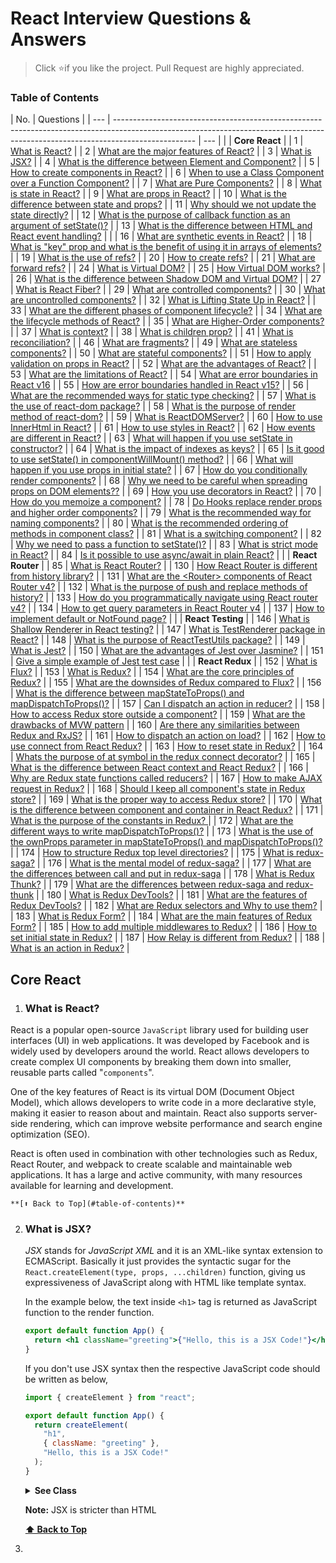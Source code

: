 # React Interview Questions & Answers

> Click :star:if you like the project. Pull Request are highly appreciated.

### Table of Contents

| No. | Questions                                                                                                                                                                        |
| --- | -------------------------------------------------------------------------------------------------------------------------------------------------------------------------------- | --- |
|     | **Core React**                                                                                                                                                                   |
| 1   | [What is React?](#what-is-react)                                                                                                                                                 |
| 2   | [What are the major features of React?](#what-are-the-major-features-of-react)                                                                                                   |
| 3   | [What is JSX?](#what-is-jsx)                                                                                                                                                     |
| 4   | [What is the difference between Element and Component?](#what-is-the-difference-between-element-and-component)                                                                   |
| 5   | [How to create components in React?](#how-to-create-components-in-react)                                                                                                         |
| 6   | [When to use a Class Component over a Function Component?](#when-to-use-a-class-component-over-a-function-component)                                                             |
| 7   | [What are Pure Components?](#what-are-pure-components)                                                                                                                           |
| 8   | [What is state in React?](#what-is-state-in-react)                                                                                                                               |
| 9   | [What are props in React?](#what-are-props-in-react)                                                                                                                             |
| 10  | [What is the difference between state and props?](#what-is-the-difference-between-state-and-props)                                                                               |
| 11  | [Why should we not update the state directly?](#why-should-we-not-update-the-state-directly)                                                                                     |
| 12  | [What is the purpose of callback function as an argument of setState()?](#what-is-the-purpose-of-callback-function-as-an-argument-of-setstate)                                   |
| 13  | [What is the difference between HTML and React event handling?](#what-is-the-difference-between-html-and-react-event-handling)                                                   |     |
| 16  | [What are synthetic events in React?](#what-are-synthetic-events-in-react)                                                                                                       |
| 18  | [What is "key" prop and what is the benefit of using it in arrays of elements?](#what-is-key-prop-and-what-is-the-benefit-of-using-it-in-arrays-of-elements)                     |
| 19  | [What is the use of refs?](#what-is-the-use-of-refs)                                                                                                                             |
| 20  | [How to create refs?](#how-to-create-refs)                                                                                                                                       |
| 21  | [What are forward refs?](#what-are-forward-refs)                                                                                                                                 |
| 24  | [What is Virtual DOM?](#what-is-virtual-dom)                                                                                                                                     |
| 25  | [How Virtual DOM works?](#how-virtual-dom-works)                                                                                                                                 |
| 26  | [What is the difference between Shadow DOM and Virtual DOM?](#what-is-the-difference-between-shadow-dom-and-virtual-dom)                                                         |
| 27  | [What is React Fiber?](#what-is-react-fiber)                                                                                                                                     |
| 29  | [What are controlled components?](#what-are-controlled-components)                                                                                                               |
| 30  | [What are uncontrolled components?](#what-are-uncontrolled-components)                                                                                                           |
| 32  | [What is Lifting State Up in React?](#what-is-lifting-state-up-in-react)                                                                                                         |
| 33  | [What are the different phases of component lifecycle?](#what-are-the-different-phases-of-component-lifecycle)                                                                   |
| 34  | [What are the lifecycle methods of React?](#what-are-the-lifecycle-methods-of-react)                                                                                             |
| 35  | [What are Higher-Order components?](#what-are-higher-order-components)                                                                                                           |
| 37  | [What is context?](#what-is-context)                                                                                                                                             |
| 38  | [What is children prop?](#what-is-children-prop)                                                                                                                                 |
| 41  | [What is reconciliation?](#what-is-reconciliation)                                                                                                                               |
| 46  | [What are fragments?](#what-are-fragments)                                                                                                                                       |
| 49  | [What are stateless components?](#what-are-stateless-components)                                                                                                                 |
| 50  | [What are stateful components?](#what-are-stateful-components)                                                                                                                   |
| 51  | [How to apply validation on props in React?](#how-to-apply-validation-on-props-in-react)                                                                                         |
| 52  | [What are the advantages of React?](#what-are-the-advantages-of-react)                                                                                                           |
| 53  | [What are the limitations of React?](#what-are-the-limitations-of-react)                                                                                                         |
| 54  | [What are error boundaries in React v16](#what-are-error-boundaries-in-react-v16)                                                                                                |
| 55  | [How are error boundaries handled in React v15?](#how-are-error-boundaries-handled-in-react-v15)                                                                                 |
| 56  | [What are the recommended ways for static type checking?](#what-are-the-recommended-ways-for-static-type-checking)                                                               |
| 57  | [What is the use of react-dom package?](#what-is-the-use-of-react-dom-package)                                                                                                   |
| 58  | [What is the purpose of render method of react-dom?](#what-is-the-purpose-of-render-method-of-react-dom)                                                                         |
| 59  | [What is ReactDOMServer?](#what-is-reactdomserver)                                                                                                                               |
| 60  | [How to use InnerHtml in React?](#how-to-use-innerhtml-in-react)                                                                                                                 |
| 61  | [How to use styles in React?](#how-to-use-styles-in-react)                                                                                                                       |
| 62  | [How events are different in React?](#how-events-are-different-in-react)                                                                                                         |
| 63  | [What will happen if you use setState in constructor?](#what-will-happen-if-you-use-setstate-in-constructor)                                                                     |
| 64  | [What is the impact of indexes as keys?](#what-is-the-impact-of-indexes-as-keys)                                                                                                 |
| 65  | [Is it good to use setState() in componentWillMount() method?](#is-it-good-to-use-setstate-in-componentwillmount-method)                                                         |
| 66  | [What will happen if you use props in initial state?](#what-will-happen-if-you-use-props-in-initial-state)                                                                       |
| 67  | [How do you conditionally render components?](#how-do-you-conditionally-render-components)                                                                                       |
| 68  | [Why we need to be careful when spreading props on DOM elements??](#why-we-need-to-be-careful-when-spreading-props-on-dom-elements)                                              |
| 69  | [How you use decorators in React?](#how-you-use-decorators-in-react)                                                                                                             |
| 70  | [How do you memoize a component?](#how-do-you-memoize-a-component)                                                                                                               |
| 78  | [Do Hooks replace render props and higher order components?](#do-hooks-replace-render-props-and-higher-order-components)                                                         |
| 79  | [What is the recommended way for naming components?](#what-is-the-recommended-way-for-naming-components)                                                                         |
| 80  | [What is the recommended ordering of methods in component class?](#what-is-the-recommended-ordering-of-methods-in-component-class)                                               |
| 81  | [What is a switching component?](#what-is-a-switching-component)                                                                                                                 |
| 82  | [Why we need to pass a function to setState()?](#why-we-need-to-pass-a-function-to-setstate)                                                                                     |
| 83  | [What is strict mode in React?](#what-is-strict-mode-in-react)                                                                                                                   |
| 84  | [Is it possible to use async/await in plain React?](#is-it-possible-to-use-asyncawait-in-plain-react)                                                                            |
|     | **React Router**                                                                                                                                                                 |
| 85  | [What is React Router?](#what-is-react-router)                                                                                                                                   |
| 130 | [How React Router is different from history library?](#how-react-router-is-different-from-history-library)                                                                       |
| 131 | [What are the \<Router> components of React Router v4?](#what-are-the-router-components-of-react-router-v4)                                                                      |
| 132 | [What is the purpose of push and replace methods of history?](#what-is-the-purpose-of-push-and-replace-methods-of-history)                                                       |
| 133 | [How do you programmatically navigate using React router v4?](#how-do-you-programmatically-navigate-using-react-router-v4)                                                       |
| 134 | [How to get query parameters in React Router v4](#how-to-get-query-parameters-in-react-router-v4)                                                                                |
| 137 | [How to implement default or NotFound page?](#how-to-implement-default-or-notfound-page)                                                                                         |
|     | **React Testing**                                                                                                                                                                |
| 146 | [What is Shallow Renderer in React testing?](#what-is-shallow-renderer-in-react-testing)                                                                                         |
| 147 | [What is TestRenderer package in React?](#what-is-testrenderer-package-in-react)                                                                                                 |
| 148 | [What is the purpose of ReactTestUtils package?](#what-is-the-purpose-of-reacttestutils-package)                                                                                 |
| 149 | [What is Jest?](#what-is-jest)                                                                                                                                                   |
| 150 | [What are the advantages of Jest over Jasmine?](#what-are-the-advantages-of-jest-over-jasmine)                                                                                   |
| 151 | [Give a simple example of Jest test case](#give-a-simple-example-of-jest-test-case)                                                                                              |
|     | **React Redux**                                                                                                                                                                  |
| 152 | [What is Flux?](#what-is-flux)                                                                                                                                                   |
| 153 | [What is Redux?](#what-is-redux)                                                                                                                                                 |
| 154 | [What are the core principles of Redux?](#what-are-the-core-principles-of-redux)                                                                                                 |
| 155 | [What are the downsides of Redux compared to Flux?](#what-are-the-downsides-of-redux-compared-to-flux)                                                                           |
| 156 | [What is the difference between mapStateToProps() and mapDispatchToProps()?](#what-is-the-difference-between-mapstatetoprops-and-mapdispatchtoprops)                             |
| 157 | [Can I dispatch an action in reducer?](#can-i-dispatch-an-action-in-reducer)                                                                                                     |
| 158 | [How to access Redux store outside a component?](#how-to-access-redux-store-outside-a-component)                                                                                 |
| 159 | [What are the drawbacks of MVW pattern](#what-are-the-drawbacks-of-mvw-pattern)                                                                                                  |
| 160 | [Are there any similarities between Redux and RxJS?](#are-there-any-similarities-between-redux-and-rxjs)                                                                         |
| 161 | [How to dispatch an action on load?](#how-to-dispatch-an-action-on-load)                                                                                                         |
| 162 | [How to use connect from React Redux?](#how-to-use-connect-from-react-redux)                                                                                                     |
| 163 | [How to reset state in Redux?](#how-to-reset-state-in-redux)                                                                                                                     |
| 164 | [Whats the purpose of at symbol in the redux connect decorator?](#whats-the-purpose-of-at-symbol-in-the-redux-connect-decorator)                                                 |
| 165 | [What is the difference between React context and React Redux?](#what-is-the-difference-between-react-context-and-react-redux)                                                   |
| 166 | [Why are Redux state functions called reducers?](#why-are-redux-state-functions-called-reducers)                                                                                 |
| 167 | [How to make AJAX request in Redux?](#how-to-make-ajax-request-in-redux)                                                                                                         |
| 168 | [Should I keep all component's state in Redux store?](#should-i-keep-all-components-state-in-redux-store)                                                                        |
| 169 | [What is the proper way to access Redux store?](#what-is-the-proper-way-to-access-redux-store)                                                                                   |
| 170 | [What is the difference between component and container in React Redux?](#what-is-the-difference-between-component-and-container-in-react-redux)                                 |
| 171 | [What is the purpose of the constants in Redux? ](#what-is-the-purpose-of-the-constants-in-redux)                                                                                |
| 172 | [What are the different ways to write mapDispatchToProps()?](#what-are-the-different-ways-to-write-mapdispatchtoprops)                                                           |
| 173 | [What is the use of the ownProps parameter in mapStateToProps() and mapDispatchToProps()?](#what-is-the-use-of-the-ownprops-parameter-in-mapstatetoprops-and-mapdispatchtoprops) |
| 174 | [How to structure Redux top level directories?](#how-to-structure-redux-top-level-directories)                                                                                   |
| 175 | [What is redux-saga?](#what-is-redux-saga)                                                                                                                                       |
| 176 | [What is the mental model of redux-saga?](#what-is-the-mental-model-of-redux-saga)                                                                                               |
| 177 | [What are the differences between call and put in redux-saga](#what-are-the-differences-between-call-and-put-in-redux-saga)                                                      |
| 178 | [What is Redux Thunk?](#what-is-redux-thunk)                                                                                                                                     |
| 179 | [What are the differences between redux-saga and redux-thunk](#what-are-the-differences-between-redux-saga-and-redux-thunk)                                                      |
| 180 | [What is Redux DevTools?](#what-is-redux-devtools)                                                                                                                               |
| 181 | [What are the features of Redux DevTools?](#what-are-the-features-of-redux-devtools)                                                                                             |
| 182 | [What are Redux selectors and Why to use them?](#what-are-redux-selectors-and-why-to-use-them)                                                                                   |
| 183 | [What is Redux Form?](#what-is-redux-form)                                                                                                                                       |
| 184 | [What are the main features of Redux Form?](#what-are-the-main-features-of-redux-form)                                                                                           |
| 185 | [How to add multiple middlewares to Redux?](#how-to-add-multiple-middlewares-to-redux)                                                                                           |
| 186 | [How to set initial state in Redux?](#how-to-set-initial-state-in-redux)                                                                                                         |
| 187 | [How Relay is different from Redux?](#how-relay-is-different-from-redux)                                                                                                         |
| 188 | [What is an action in Redux?](#what-is-an-action-in-redux)                                                                                                                       |

## Core React

1.  ### What is React?

React is a popular open-source `JavaScript` library used for building user interfaces (UI) in web applications. It was developed by Facebook and is widely used by developers around the world. React allows developers to create complex UI components by breaking them down into smaller, reusable parts called "`components`".

One of the key features of React is its virtual DOM (Document Object Model), which allows developers to write code in a more declarative style, making it easier to reason about and maintain. React also supports server-side rendering, which can improve website performance and search engine optimization (SEO).

React is often used in combination with other technologies such as Redux, React Router, and webpack to create scalable and maintainable web applications. It has a large and active community, with many resources available for learning and development.

    **[⬆ Back to Top](#table-of-contents)**

2.  ### What is JSX?

    _JSX_ stands for _JavaScript XML_ and it is an XML-like syntax extension to ECMAScript. Basically it just provides the syntactic sugar for the `React.createElement(type, props, ...children)` function, giving us expressiveness of JavaScript along with HTML like template syntax.

    In the example below, the text inside `<h1>` tag is returned as JavaScript function to the render function.

    ```jsx harmony
    export default function App() {
      return <h1 className="greeting">{"Hello, this is a JSX Code!"}</h1>;
    }
    ```

    If you don't use JSX syntax then the respective JavaScript code should be written as below,

    ```javascript
    import { createElement } from "react";

    export default function App() {
      return createElement(
        "h1",
        { className: "greeting" },
        "Hello, this is a JSX Code!"
      );
    }
    ```

     <details><summary><b>See Class</b></summary>
     <p>

    ```jsx harmony
    class App extends React.Component {
      render() {
        return <h1 className="greeting">{"Hello, this is a JSX Code!"}</h1>;
      }
    }
    ```

     </p>
     </details>

    **Note:** JSX is stricter than HTML

    **[⬆ Back to Top](#table-of-contents)**

3.
